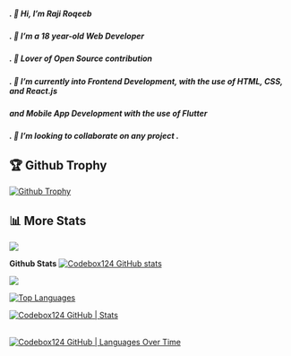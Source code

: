 ##### . 👋 Hi, I’m Raji Roqeeb
##### . 👀 I’m a 18 year-old Web Developer
##### . 👀 Lover of Open Source contribution
##### . 🌱 I’m currently into Frontend Development, with the use of HTML, CSS, and React.js 
 #####      and Mobile App Development with the use of Flutter
##### . 💞️ I’m looking to collaborate on any project .
 
## 🏆 Github Trophy

<a href="https://Codebox124.github.io">
<img alt="Github Trophy" src="https://github-profile-trophy.vercel.app/?username=Codebox124&theme=gruvbox">
</a>


## 📊 More Stats
  ![](https://komarev.com/ghpvc/?username=Codebox124&color=green) <br />
  
 **Github Stats**
<a href="http://www.github.com/Codebox124"><img src="https://github-readme-stats.vercel.app/api?username=Codebox124&show_icons=true&hide=&count_private=true&title_color=facc15&text_color=facc15&icon_color=f97316&bg_color=000000&hide_border=true&show_icons=true" alt="Codebox124 GitHub stats" /></a>

<a href="http://www.github.com/Codebox124"><img src="https://github-readme-streak-stats.herokuapp.com/?user=Codebox124&stroke=facc15&background=000000&ring=facc15&fire=facc15&currStreakNum=facc15&currStreakLabel=facc15&sideNums=facc15&sideLabels=facc15&dates=facc15&hide_border=true" /></a>

<a href="https://github.com/Codebox124" align="left"><img src="https://github-readme-stats.vercel.app/api/top-langs/?username=Codebox124&langs_count=10&title_color=facc15&text_color=facc15&icon_color=f97316&bg_color=000000&hide_border=true&locale=en&custom_title=Top%20%Languages" alt="Top Languages" /></a>

[![Codebox124 GitHub | Stats](https://stats.quine.shCodebox124/github?theme=dark)](https://quine.sh?utm_source=widgets&utm_campaign=Adedoyin-Emmanuel)
<br/>
<br/>

[![Codebox124 GitHub | Languages Over Time](https://stats.quine.sh/Codebox124/languages-over-time?theme=dark)](https://quine.sh?utm_source=widgets&utm_campaignCodebox124)
